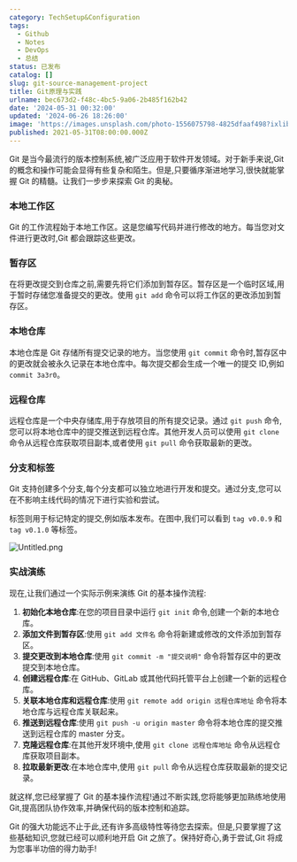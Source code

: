 ```yaml
---
category: TechSetup&Configuration
tags:
  - Github
  - Notes
  - DevOps
  - 总结
status: 已发布
catalog: []
slug: git-source-management-project
title: Git原理与实践
urlname: bec673d2-f48c-4bc5-9a06-2b485f162b42
date: '2024-05-31 00:32:00'
updated: '2024-06-26 18:26:00'
image: 'https://images.unsplash.com/photo-1556075798-4825dfaaf498?ixlib=rb-4.0.3&q=85&fm=jpg&crop=entropy&cs=srgb'
published: 2021-05-31T08:00:00.000Z
---
```


Git 是当今最流行的版本控制系统,被广泛应用于软件开发领域。对于新手来说,Git 的概念和操作可能会显得有些复杂和陌生。但是,只要循序渐进地学习,很快就能掌握 Git 的精髓。让我们一步步来探索 Git 的奥秘。


### 本地工作区


Git 的工作流程始于本地工作区。这是您编写代码并进行修改的地方。每当您对文件进行更改时,Git 都会跟踪这些更改。


### 暂存区


在将更改提交到仓库之前,需要先将它们添加到暂存区。暂存区是一个临时区域,用于暂时存储您准备提交的更改。使用 `git add` 命令可以将工作区的更改添加到暂存区。


### 本地仓库


本地仓库是 Git 存储所有提交记录的地方。当您使用 `git commit` 命令时,暂存区中的更改就会被永久记录在本地仓库中。每次提交都会生成一个唯一的提交 ID,例如 `commit 3a3r0`。


### 远程仓库


远程仓库是一个中央存储库,用于存放项目的所有提交记录。通过 `git push` 命令,您可以将本地仓库中的提交推送到远程仓库。其他开发人员可以使用 `git clone` 命令从远程仓库获取项目副本,或者使用 `git pull` 命令获取最新的更改。


### 分支和标签


Git 支持创建多个分支,每个分支都可以独立地进行开发和提交。通过分支,您可以在不影响主线代码的情况下进行实验和尝试。


标签则用于标记特定的提交,例如版本发布。在图中,我们可以看到 `tag v0.0.9` 和 `tag v0.1.0` 等标签。


![Untitled.png](https://prod-files-secure.s3.us-west-2.amazonaws.com/5d24fe63-e567-4804-86f9-9fdc62e13082/77b77e01-3aab-4add-bdbd-7f489727861d/Untitled.png?X-Amz-Algorithm=AWS4-HMAC-SHA256&X-Amz-Content-Sha256=UNSIGNED-PAYLOAD&X-Amz-Credential=ASIAZI2LB466RENQAEH3%2F20250329%2Fus-west-2%2Fs3%2Faws4_request&X-Amz-Date=20250329T213158Z&X-Amz-Expires=3600&X-Amz-Security-Token=IQoJb3JpZ2luX2VjEBUaCXVzLXdlc3QtMiJHMEUCIQCylGwhT8F4mgtn8Z7BGxz7cH6HI0MPSTzsGAnWlcHvrAIgVtgX%2FmuWMu%2FgIGeVG08sWQBaqywTWG6GdwOmynQgyl4q%2FwMIfhAAGgw2Mzc0MjMxODM4MDUiDJtLpf6FXI%2BgacHwHCrcAxeYj2xJCYD8aaIxmXUnJOrg0cvV1WLt%2FiuG0GriJqz%2BIVVbL0qD13lTQnregcBDweZ89veqXXw6roOHXoS6%2FB1DoHh0EnGuM3%2Bs3I5rRFNW6m8tyy13LfEwhyDK2LxCIV38cEQUsYfIzZZ8TT859yeghpr1ixVXqyZQQmqfzyPZw3FO9cGivtAkzCs5e6pudMbnGO3Qf2HPOiOvJgmx1DnWJnpdaDiIV8GyfzwWci1Ia2vrQdvaHwFJo4iN8o%2BqqRaLtAxCobmZdO4ZoCG74YGzFifOBpp4ixefuUZkTK%2FF4MQsE%2Fok%2F1XGwN%2FUK4SsXTZIhx1u6V%2FIXdWpkXozI4AqOl0k80BDXXMSZwLLMM5mmzuGgWmDr8zRDXJE2du%2BRzjezcIEtODay%2BnrgMP3z4N%2FKL1vT4fz7%2FtwhkfuBdCBpIT332x5Y276SXMXQTGj6CBBcoc%2F3tqqevjUUrcwLeDopLGraDvxetf%2Fp0Nm%2FsjuLB04x8q4DyQ96ltCQeW%2FvM4P2s6erzGO%2Bs6njbUGyRrJGLfAYrbUAZeq%2Fmo8%2BW%2B6W2KBlyWx8a1v7uURmO0VqDuWDQyFNy7pzNOZkKYbofSV1Apr6wuMgnUXh1iqrNLpn6xUExVC5Ey%2FR3wDMNy%2Fob8GOqUBm1cgpOH7QIQnv3xFe%2BOHiPUITSwUbV8%2BhCL%2BVyPNkUfJjVOS9YPfHo10gu0uO8dYiNqXLFG%2B4Z3AGHidiX6cTWSLjs5jLu4JvORklRvP%2BeYheGHUgxpmP0ZyndoZaMxfN5tQqTaopX6AhWKseBsweIALSFfGR%2FUcKJTilcZdWp2NXa02HSzSFUKeIoy1kt9ZriTAPshiazhlJiWiVCquSvcWY%2Bx0&X-Amz-Signature=e16affdd4b1243b5e641e422fe3b66e9ef85fc1850f05309535cbaa939dabaf2&X-Amz-SignedHeaders=host&x-id=GetObject)


### 实战演练


现在,让我们通过一个实际示例来演练 Git 的基本操作流程:

1. **初始化本地仓库**:在您的项目目录中运行 `git init` 命令,创建一个新的本地仓库。
2. **添加文件到暂存区**:使用 `git add 文件名` 命令将新建或修改的文件添加到暂存区。
3. **提交更改到本地仓库**:使用 `git commit -m "提交说明"` 命令将暂存区中的更改提交到本地仓库。
4. **创建远程仓库**:在 GitHub、GitLab 或其他代码托管平台上创建一个新的远程仓库。
5. **关联本地仓库和远程仓库**:使用 `git remote add origin 远程仓库地址` 命令将本地仓库与远程仓库关联起来。
6. **推送到远程仓库**:使用 `git push -u origin master` 命令将本地仓库的提交推送到远程仓库的 master 分支。
7. **克隆远程仓库**:在其他开发环境中,使用 `git clone 远程仓库地址` 命令从远程仓库获取项目副本。
8. **拉取最新更改**:在本地仓库中,使用 `git pull` 命令从远程仓库获取最新的提交记录。

就这样,您已经掌握了 Git 的基本操作流程!通过不断实践,您将能够更加熟练地使用 Git,提高团队协作效率,并确保代码的版本控制和追踪。


Git 的强大功能远不止于此,还有许多高级特性等待您去探索。但是,只要掌握了这些基础知识,您就已经可以顺利地开启 Git 之旅了。保持好奇心,勇于尝试,Git 将成为您事半功倍的得力助手!


